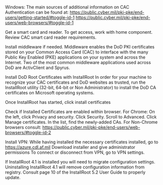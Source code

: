 Windows:
The main sources of additional information on CAC Authentication can be found at:
https://public.cyber.mil/pki-pke/end-users/getting-started/#toggle-id-1
https://public.cyber.mil/pki-pke/end-users/web-browsers/#toggle-id-1

Get a smart card and reader.
To get access, work with home component. Review  CAC smart card reader requirements.

Install middleware if needed. 
Middleware enables the DoD PKI certificates stored on your Common Access Card (CAC) to interface with the many Public Key Enabled (PKE) applications on your system and across the Internet. Two of the most common middleware applications used across DoD are ActivClient and Spyrus. 

Install DoD Root Certificates with InstallRoot
In order for your machine to recognize your CAC certificates and DoD websites as trusted, run the InstallRoot utility (32-bit, 64-bit or Non Administrator) to install the DoD CA certificates on Microsoft operating systems. 

Once InstallRoot has started, click install certificates

Check if Installed Certificates are enabled within browser. 
For Chrome:
On the left, click Privacy and security.
Click Security.
Scroll to Advanced.
Click Manage certificates.
In the list, find the newly-added CAs.
For Non-Chrome browsers consult: https://public.cyber.mil/pki-pke/end-users/web-browsers/#toggle-id-2


Install VPN:
While having installed the necessary certificates installed, go to https://azure.cdl.af.mil
Download installer and give administrator permissions
To connect or disconnect from VPN, go to VPN settings.


If InstallRoot 4.1 is installed you will need to migrate configuration settings.
Uninstalling InstallRoot 4.1 will remove configuration information from registry.
Consult page 10 of the InstallRoot 5.2 User Guide to properly update. 
